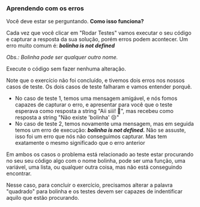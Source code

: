 ### Aprendendo com os erros ###

Você deve estar se perguntando. **Como isso funciona?**

Cada vez que você clicar em "Rodar Testes" vamos executar o seu código e capturar a resposta da sua solução, porém erros podem acontecer. Um erro muito comum é: ***bolinha is not defined***

*Obs.: Bolinha pode ser qualquer outro nome.*

Execute o código sem fazer nenhuma alteração.

Note que o exercício não foi concluído, e tivemos dois erros nos nossos casos de teste. Os dois casos de teste falharam e vamos entender porquê.

* No caso de teste 1, temos uma mensagem amigável, e nós fomos capazes de capturar o erro, e apresentar para você que o teste esperava como resposta a string "Aii siii! 🥳", mas recebeu como resposta a string "Não existe 'bolinha' 😒"
* No caso de teste 2, temos novamente uma mensagem, mas em seguida temos um erro de execução: ***bolinha is not defined.*** Não se assuste, isso foi um erro que nós não conseguimos capturar. Mas tem exatamente o mesmo significado que o erro anterior

Em ambos os casos o problema está relacionado ao teste estar procurando no seu seu código algo com o nome bolinha, pode ser uma função, uma variável, uma lista, ou qualquer outra coisa, mas não está conseguindo encontrar.

Nesse caso, para concluir o exercício, precisamos alterar a palavra "quadrado" para bolinha e os testes devem ser capazes de indentificar aquilo que estão procurando.